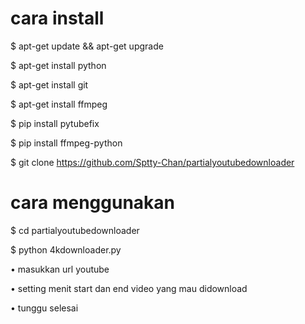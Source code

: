 # cara install
$ apt-get update && apt-get upgrade

$ apt-get install python

$ apt-get install git

$ apt-get install ffmpeg

$ pip install pytubefix

$ pip install ffmpeg-python

$ git clone https://github.com/Sptty-Chan/partialyoutubedownloader

# cara menggunakan
$ cd partialyoutubedownloader

$ python 4kdownloader.py

• masukkan url youtube

• setting menit start dan end video yang mau didownload

• tunggu selesai
